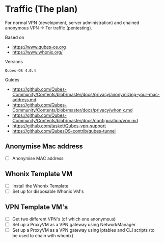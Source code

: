 # Traffic (The plan)

For normal VPN (development, server administration) and chained anonymous VPN -> Tor traffic (pentesting).

Based on
* https://www.qubes-os.org
* https://www.whonix.org/


Versions

    Qubes-OS 4.0.4

Guides

* https://github.com/Qubes-Community/Contents/blob/master/docs/privacy/anonymizing-your-mac-address.md
* https://github.com/Qubes-Community/Contents/blob/master/docs/privacy/whonix.md
* https://github.com/Qubes-Community/Contents/blob/master/docs/configuration/vpn.md
* https://github.com/tasket/Qubes-vpn-support
* https://github.com/QubesOS-contrib/qubes-tunnel

## Anonymise Mac address

- [ ] Anonymise MAC address

## Whonix Template VM

- [ ] Install the Whonix Template
- [ ] Set up for disposable Whonix VM's

## VPN Template VM's

- [ ] Get two different VPN's (of which one anonymous)
- [ ] Set up a ProxyVM as a VPN gateway using NetworkManager
- [ ] Set up a ProxyVM as a VPN gateway using iptables and CLI scripts (to be used to chain with whonix)
